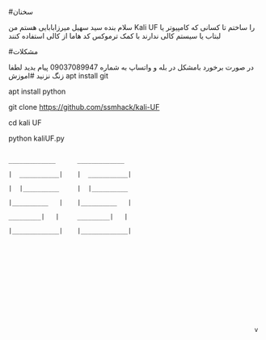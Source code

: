#سخنان


سلام بنده سید سهیل میرزابابایی هستم من Kali UF را ساختم تا کسانی که کامپیوتر یا لبتاب یا سیستم کالی ندارند با کمک ترموکس کد هاما از کالی استفاده کنند


#مشکلات  


در صورت برخورد بامشکل در بله و واتساپ به شماره 09037089947 پیام بدید
لطفا زنگ نزنید
#اموزش
apt install git

apt install python

git clone https://github.com/ssmhack/kali-UF

cd kali UF

python kaliUF.py

                                                                          

                                                                   
                                                                                _____________      _____________                                           
                                                                              |  ___________|    |  ___________|
                                                                              |  |__________     |  |__________
                                                                              |__________   |    |__________   |
                                                                               _________|   |     _________|   |
                                                                              |_____________|    |_____________|                       
                                 
                              
                               
                                           
                                           
                                                                   
                                                                  
                                                                                         
                              
                                            

                                                              
                             
                                                                        v                                                  

